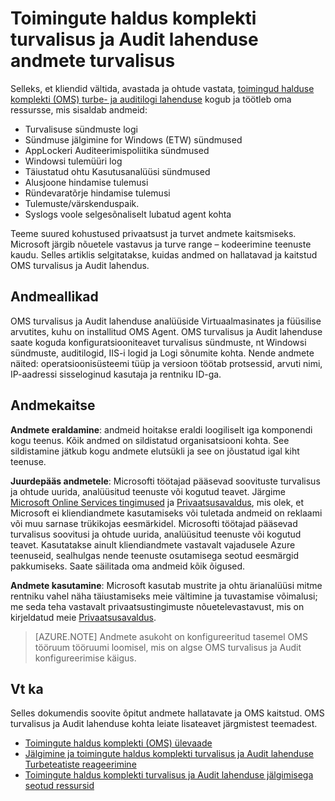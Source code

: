<properties
   pageTitle="Toimingute haldus komplekti turvalisus ja Audit lahenduse andmete turvalisus | Microsoft Azure'i"
   description="Selles dokumendis selgitatakse, kuidas andmed on hallatavad ja kaitstud toiminguid haldus komplekti turvalisus ja auditi lahendus."
   services="operations-management-suite"
   documentationCenter="na"
   authors="YuriDio"
   manager="swadhwa"
   editor=""/>

<tags
   ms.service="operations-management-suite"
   ms.devlang="na"
   ms.topic="hero-article"
   ms.tgt_pltfrm="na"
   ms.workload="na"
   ms.date="08/15/2016"
   ms.author="yurid"/>

# <a name="operations-management-suite-security-and-audit-solution-data-security"></a>Toimingute haldus komplekti turvalisus ja Audit lahenduse andmete turvalisus

Selleks, et kliendid vältida, avastada ja ohtude vastata, [toimingud halduse komplekti (OMS) turbe- ja auditilogi lahenduse](operations-management-suite-overview.md) kogub ja töötleb oma ressursse, mis sisaldab andmeid:

- Turvalisuse sündmuste logi
- Sündmuse jälgimine for Windows (ETW) sündmused
- AppLockeri Auditeerimispoliitika sündmused
- Windowsi tulemüüri log
- Täiustatud ohtu Kasutusanalüüsi sündmused
- Alusjoone hindamise tulemusi
- Ründevaratõrje hindamise tulemusi
- Tulemuste/värskenduspaik.
- Syslogs voole selgesõnaliselt lubatud agent kohta

Teeme suured kohustused privaatsust ja turvet andmete kaitsmiseks. Microsoft järgib nõuetele vastavus ja turve range – kodeerimine teenuste kaudu.
Selles artiklis selgitatakse, kuidas andmed on hallatavad ja kaitstud OMS turvalisus ja Audit lahendus.

## <a name="data-sources"></a>Andmeallikad

OMS turvalisus ja Audit lahenduse analüüside Virtuaalmasinates ja füüsilise arvutites, kuhu on installitud OMS Agent. OMS turvalisus ja Audit lahenduse saate koguda konfiguratsiooniteavet turvalisus sündmuste, nt Windowsi sündmuste, auditilogid, IIS-i logid ja Logi sõnumite kohta. Nende andmete näited: operatsioonisüsteemi tüüp ja versioon töötab protsessid, arvuti nimi, IP-aadressi sisseloginud kasutaja ja rentniku ID-ga.  

## <a name="data-protection"></a>Andmekaitse

**Andmete eraldamine**: andmeid hoitakse eraldi loogiliselt iga komponendi kogu teenus. Kõik andmed on sildistatud organisatsiooni kohta. See sildistamine jätkub kogu andmete elutsükli ja see on jõustatud igal kiht teenuse. 

**Juurdepääs andmetele**: Microsofti töötajad pääsevad soovituste turvalisus ja ohtude uurida, analüüsitud teenuste või kogutud teavet. Järgime [Microsoft Online Services tingimused](http://www.microsoftvolumelicensing.com/DocumentSearch.aspx?Mode=3&DocumentTypeId=31) ja [Privaatsusavaldus](https://www.microsoft.com/privacystatement/en-us/OnlineServices/Default.aspx), mis olek, et Microsoft ei kliendiandmete kasutamiseks või tuletada andmeid on reklaami või muu sarnase trükikojas eesmärkidel. Microsofti töötajad pääsevad turvalisus soovitusi ja ohtude uurida, analüüsitud teenuste või kogutud teavet. Kasutatakse ainult kliendiandmete vastavalt vajadusele Azure teenuseid, sealhulgas nende teenuste osutamisega seotud eesmärgid pakkumiseks. Saate säilitada oma andmeid kõik õigused.

**Andmete kasutamine**: Microsoft kasutab mustrite ja ohtu ärianalüüsi mitme rentniku vahel näha täiustamiseks meie vältimine ja tuvastamise võimalusi; me seda teha vastavalt privaatsustingimuste nõuetelevastavust, mis on kirjeldatud meie [Privaatsusavaldus](https://www.microsoft.com/privacystatement/en-us/OnlineServices/Default.aspx).

> [AZURE.NOTE] Andmete asukoht on konfigureeritud tasemel OMS tööruum tööruumi loomisel, mis on algse OMS turvalisus ja Audit konfigureerimise käigus.

## <a name="see-also"></a>Vt ka

Selles dokumendis soovite õpitut andmete hallatavate ja OMS kaitstud. OMS turvalisus ja Audit lahenduse kohta leiate lisateavet järgmistest teemadest.

- [Toimingute haldus komplekti (OMS) ülevaade](operations-management-suite-overview.md)
- [Jälgimine ja toimingute haldus komplekti turvalisus ja Audit lahenduse Turbeteatiste reageerimine](oms-security-responding-alerts.md)
- [Toimingute haldus komplekti turvalisus ja Audit lahenduse jälgimisega seotud ressursid](oms-security-monitoring-resources.md)

